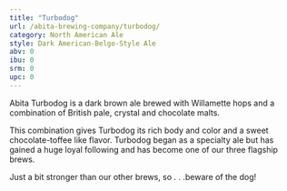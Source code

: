 ```yaml
---
title: "Turbodog"
url: /abita-brewing-company/turbodog/
category: North American Ale
style: Dark American-Belgo-Style Ale
abv: 0
ibu: 0
srm: 0
upc: 0
---
```

Abita Turbodog is a dark brown ale brewed with Willamette hops and a combination of British pale, crystal and chocolate malts.

This combination gives Turbodog its rich body and color and a sweet chocolate-toffee like flavor. Turbodog began as a specialty ale but has gained a huge loyal following and has become one of our three flagship brews.

Just a bit stronger than our other brews, so . . .beware of the dog!
